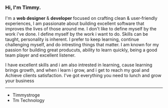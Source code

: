 <h3>Hi, I'm Timmy.</h3>
I'm a <b> web designer </b> & <b> developer </b> focused on crafting clean & user‑friendly experiences, I am passionate about building excellent software that improves the lives of those around me.
I don't like to define myself by the work i've done. I define myself by the work i want to do. Skills can be taught, personality is inherent. I prefer to keep learning, continue challenging myself, and do intresting things that matter.
I am known for my passion for building great producuts, ability to learn quickly, being a good team player and excellent listener.

I have excellent skills and i am also intrested in learning, cause learning brings growth, and when i learn i grow, and i get to reach my goal and Achieve clients satisfaction.
I've got everything you need to lunch and grow your business

<hr>
<ul>
 <li>Timmystroge <br></li>
 <li>Tm Technology</li>
</ul>
